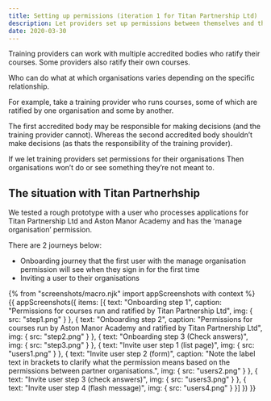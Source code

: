 ```yaml
---
title: Setting up permissions (iteration 1 for Titan Partnership Ltd)
description: Let providers set up permissions between themselves and their partner organisations
date: 2020-03-30
---
```


Training providers can work with multiple accredited bodies who ratify their courses. Some providers also ratify their own courses.

Who can do what at which organisations varies depending on the specific relationship.

For example, take a training provider who runs courses, some of which are ratified by one organisation and some by another.

The first accredited body may be responsible for making decisions (and the training provider cannot). Whereas the second accredited body shouldn’t make decisions (as thats the responsibility of the training provider).

If we let training providers set permissions for their organisations
Then organisations won’t do or see something they’re not meant to.

## The situation with Titan Partnerhship

We tested a rough prototype with a user who processes applications for Titan Partnership Ltd and Aston Manor Academy and has the ‘manage organisation’ permission.

There are 2 journeys below:

- Onboarding journey that the first user with the manage organisation permission will see when they sign in for the first time
- Inviting a user to their organisations

{% from "screenshots/macro.njk" import appScreenshots with context %}
{{ appScreenshots({
  items: [{
    text: "Onboarding step 1",
    caption: "Permissions for courses run and ratified by Titan Partnership Ltd",
    img: {
      src: "step1.png"
    }
  }, {
    text: "Onboarding step 2",
    caption: "Permissions for courses run by Aston Manor Academy and ratified by Titan Partnership Ltd",
    img: {
      src: "step2.png"
    }
  }, {
    text: "Onboarding step 3 (Check answers)",
    img: {
      src: "step3.png"
    }
  }, {
    text: "Invite user step 1 (list page)",
    img: {
      src: "users1.png"
    }
  }, {
    text: "Invite user step 2 (form)",
    caption: "Note the label text in brackets to clarify what the permission means based on the permissions between partner organisations.",
    img: {
      src: "users2.png"
    }
  }, {
    text: "Invite user step 3 (check answers)",
    img: {
      src: "users3.png"
    }
  }, {
    text: "Invite user step 4 (flash message)",
    img: {
      src: "users4.png"
    }
  }]
}) }}
